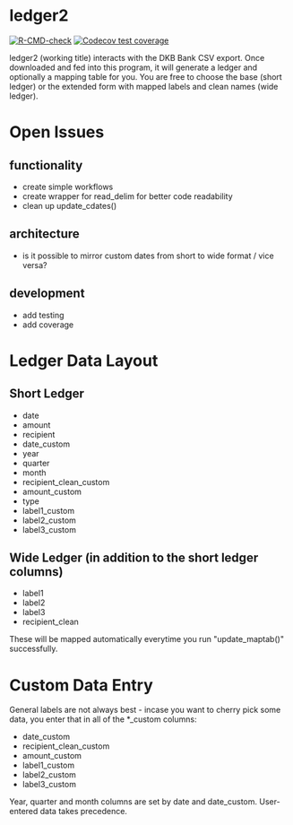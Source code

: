 
# ledger2

<!-- badges: start -->
[![R-CMD-check](https://github.com/tilschuenemann/ledger2/workflows/R-CMD-check/badge.svg)](https://github.com/tilschuenemann/ledger2/actions)
[![Codecov test coverage](https://codecov.io/gh/tilschuenemann/ledger2/branch/main/graph/badge.svg)](https://app.codecov.io/gh/tilschuenemann/ledger2?branch=main)
<!-- badges: end -->

ledger2 (working title) interacts with the DKB Bank CSV export. Once downloaded
and fed into this program, it will generate a ledger and optionally a mapping table for you.
You are free to choose the base (short ledger) or the extended form with mapped labels and clean names (wide ledger).

# Open Issues
## functionality
* create simple workflows
* create wrapper for read_delim for better code readability
* clean up update_cdates()

## architecture
* is it possible to mirror custom dates from short to wide format / vice versa?

## development
* add testing
* add coverage

# Ledger Data Layout
## Short Ledger
 * date
 * amount
 * recipient
 * date_custom
 * year
 * quarter
 * month
 * recipient_clean_custom
 * amount_custom
 * type
 * label1_custom
 * label2_custom
 * label3_custom

## Wide Ledger (in addition to the short ledger columns)
* label1
* label2
* label3
* recipient_clean

These will be mapped automatically everytime you run "update_maptab()" successfully.

# Custom Data Entry
General labels are not always best - incase you want to cherry pick some data, you enter that in all of the *_custom columns:
* date_custom
* recipient_clean_custom
* amount_custom
* label1_custom
* label2_custom
* label3_custom

Year, quarter and month columns are set by date and date_custom. User-entered data
takes precedence.
